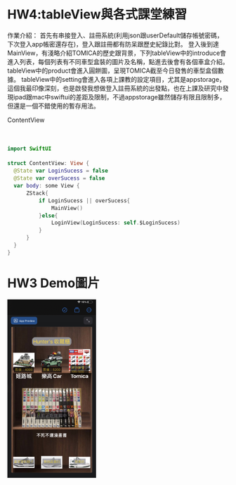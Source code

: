 <h1>HW4:tableView與各式課堂練習</h1>
<p>作業介紹：
  首先有串接登入、註冊系統(利用json跟userDefault儲存帳號密碼，下次登入app帳密還存在)，登入跟註冊都有防呆跟歷史紀錄比對。
  登入後到達MainView，有淺略介紹TOMICA的歷史跟背景，下列tableView中的introduce會進入列表，每個列表有不同車型盒裝的圖片及名稱，點進去後會有各個車盒介紹。
  tableView中的product會進入圓餅圖，呈現TOMICA截至今日發售的車型盒個數據。
  tableView中的setting會進入各項上課教的設定項目，尤其是appstorage，這個我最印像深刻，也是啟發我想做登入註冊系統的出發點，也在上課及研究中發現ipad跟mac中swiftui的差距及限制，不過appstorage雖然儲存有限且限制多，但還是一個不錯使用的暫存用法。
                                            
</p>

<p>
  ContentView
</p>

  ```swift
  

import SwiftUI

struct ContentView: View {
    @State var LoginSucess = false
    @State var overSucess = false
    var body: some View {
        ZStack{
            if LoginSucess || overSucess{
                MainView()
            }else{
                LoginView(LoginSucess: self.$LoginSucess)
            }
        }
    }
}

  ```
# HW3 Demo圖片
<img width="40%" src="https://raw.githubusercontent.com/FatFang/1101445-swift/main/hw3.jpg">
